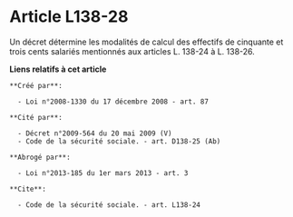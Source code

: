 # Article L138-28

Un décret détermine les modalités de calcul des effectifs de cinquante et trois cents salariés mentionnés aux articles 
L. 138-24 à L. 138-26.

**Liens relatifs à cet article**

	**Créé par**:

	  - Loi n°2008-1330 du 17 décembre 2008 - art. 87

	**Cité par**:

	  - Décret n°2009-564 du 20 mai 2009 (V)
	  - Code de la sécurité sociale. - art. D138-25 (Ab)

	**Abrogé par**:

	  - Loi n°2013-185 du 1er mars 2013 - art. 3

	**Cite**:

	  - Code de la sécurité sociale. - art. L138-24

